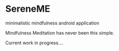 # SereneME
minimalistic mindfulness android application

Mindfulness Meditation has never been this simple.

Current work in progress....
